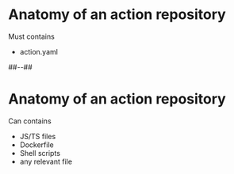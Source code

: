 <!-- .slide: -->

# Anatomy of an action repository

Must contains

- action.yaml
<!-- .element: class="list-fragment" -->

##--##

# Anatomy of an action repository

Can contains

- JS/TS files
- Dockerfile
- Shell scripts
- any relevant file
<!-- .element: class="list-fragment" -->
